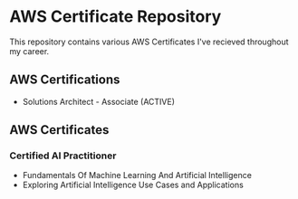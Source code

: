 # AWS Certificate Repository
This repository contains various AWS Certificates I've recieved throughout my career. 

## AWS Certifications
- Solutions Architect - Associate (ACTIVE)

## AWS Certificates 

### Certified AI Practitioner
- Fundamentals Of Machine Learning And Artificial Intelligence
- Exploring Artificial Intelligence Use Cases and Applications
